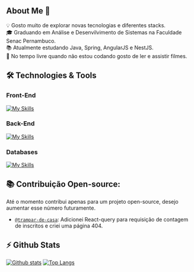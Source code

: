## About Me 🚀

💡 Gosto muito de explorar novas tecnologias e diferentes stacks.\
🎓 Graduando em Análise e Desenvilvimento de Sistemas na Faculdade Senac Pernambuco.\
📚 Atualmente estudando Java, Spring, AngularJS e NestJS.\
🍃 No tempo livre quando não estou codando gosto de ler e assistir filmes.

## 🛠️ Technologies & Tools

### Front-End
[![My Skills](https://skillicons.dev/icons?i=html,css,js,ts,react,angular,tailwind,styledcomponents)](https://skillicons.dev)

### Back-End
[![My Skills](https://skillicons.dev/icons?i=nodejs,express,nestjs,java,spring)](https://skillicons.dev)

### Databases
[![My Skills](https://skillicons.dev/icons?i=postgres,mysql,sqlite)](https://skillicons.dev)

## 📚 Contribuição Open-source:
Até o momento contribui apenas para um projeto open-source, desejo aumentar esse número futuramente.

- [`@trampar-de-casa`](https://github.com/ocodista/trampar-de-casa): Adicionei React-query para requisição de contagem de inscritos e criei uma página 404.

## ⚡ Github Stats
  
  <a href="#">![Github stats](https://github-readme-stats.vercel.app/api?username=sergiohdljr&theme=blueberry&count_private=true&hide_border=true&line_height=20)</a>
  <a href="#">![Top Langs](https://github-readme-stats.vercel.app/api/top-langs/?username=sergiohdljr&layout=compact&theme=blueberry&count_private=true&hide_border=true)</a>
